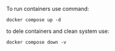 To run containers use command:
```angular2html
docker compose up -d
```
to dele containers and clean system use:
```angular2html
docker compose down -v
```

